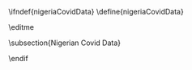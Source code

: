\ifndef{nigeriaCovidData}
\define{nigeriaCovidData}

\editme

\subsection{Nigerian Covid Data}


\endif
